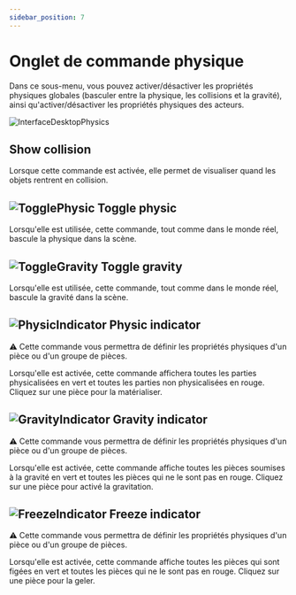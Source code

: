 ```yaml
---
sidebar_position: 7
---
```


# Onglet de commande physique

Dans ce sous-menu, vous pouvez activer/désactiver les propriétés physiques globales (basculer entre la physique, les collisions et la gravité), ainsi qu'activer/désactiver les propriétés physiques des acteurs.

![InterfaceDesktopPhysics](/img/manuel-vr-user/manip-pc/intdeskPhysics.png)

## Show collision

Lorsque cette commande est activée, elle permet de visualiser quand les objets rentrent en collision.

## ![TogglePhysic](/img/manuel-vr-user/manip-pc/icons/togglePhysic.png) Toggle physic

Lorsqu'elle est utilisée, cette commande, tout comme dans le monde réel, bascule la physique dans la scène.

## ![ToggleGravity](/img/manuel-vr-user/manip-pc/icons/toggleGravity.png) Toggle gravity

Lorsqu'elle est utilisée, cette commande, tout comme dans le monde réel, bascule la gravité dans la scène.

## ![PhysicIndicator](/img/manuel-vr-user/manip-pc/icons/physicIndicator.png) Physic indicator

:warning: Cette commande vous permettra de définir les propriétés physiques d'un pièce ou d'un groupe de pièces.

Lorsqu'elle est activée, cette commande affichera toutes les parties physicalisées en vert et toutes les parties non physicalisées en rouge. Cliquez sur une pièce pour la matérialiser.

## ![GravityIndicator](/img/manuel-vr-user/manip-pc/icons/gravityIndicator.png) Gravity indicator

:warning: Cette commande vous permettra de définir les propriétés physiques d'un pièce ou d'un groupe de pièces.

Lorsqu'elle est activée, cette commande affiche toutes les pièces soumises à la gravité en vert et toutes les pièces qui ne le sont pas en rouge. Cliquez sur une pièce pour activé la gravitation.

## ![FreezeIndicator](/img/manuel-vr-user/manip-pc/icons/freezeIndicator.png) Freeze indicator

:warning: Cette commande vous permettra de définir les propriétés physiques d'un pièce ou d'un groupe de pièces.

Lorsqu'elle est activée, cette commande affiche toutes les pièces qui sont figées en vert et toutes les pièces qui ne le sont pas en rouge. Cliquez sur une pièce pour la geler.
